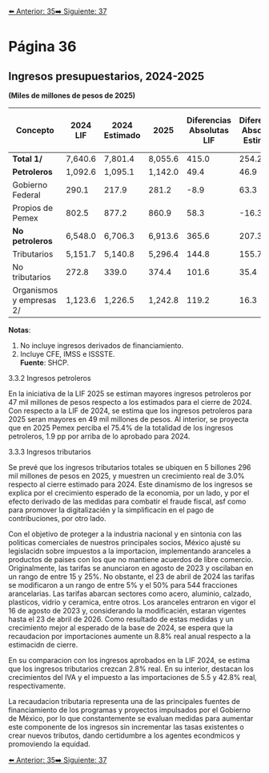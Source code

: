 [⬅️ Anterior: 35](./35.md)[➡️ Siguiente: 37](./37.md)

# Página 36

## Ingresos presupuestarios, 2024-2025  
**(Miles de millones de pesos de 2025)**

| Concepto                     | 2024 LIF | 2024 Estimado | 2025    | Diferencias Absolutas LIF | Diferencias Absolutas Estimado | Diferencias Relativas LIF [%] | Diferencias Relativas Estimado [%] |
|------------------------------|----------|---------------|---------|---------------------------|-------------------------------|-------------------------------|------------------------------------|
| **Total 1/**                 | 7,640.6  | 7,801.4       | 8,055.6 | 415.0                     | 254.2                         | 5.4                           | 3.3                                |
| **Petroleros**               | 1,092.6  | 1,095.1       | 1,142.0 | 49.4                      | 46.9                          | 4.5                           | 4.3                                |
| Gobierno Federal             | 290.1    | 217.9         | 281.2   | -8.9                      | 63.3                          | -3.1                          | 29.0                               |
| Propios de Pemex             | 802.5    | 877.2         | 860.9   | 58.3                      | -16.3                         | 7.3                           | -1.9                               |
| **No petroleros**            | 6,548.0  | 6,706.3       | 6,913.6 | 365.6                     | 207.3                         | 5.6                           | 3.1                                |
| Tributarios                  | 5,151.7  | 5,140.8       | 5,296.4 | 144.8                     | 155.7                         | 2.8                           | 3.0                                |
| No tributarios               | 272.8    | 339.0         | 374.4   | 101.6                     | 35.4                          | 37.3                          | 10.4                               |
| Organismos y empresas 2/     | 1,123.6  | 1,226.5       | 1,242.8 | 119.2                     | 16.3                          | 10.6                          | 1.3                                |

**Notas**:  
1. No incluye ingresos derivados de financiamiento.  
2. Incluye CFE, IMSS e ISSSTE.  
**Fuente**: SHCP.

3.3.2 Ingresos petroleros

En la iniciativa de la LIF 2025 se estiman mayores ingresos petroleros por 47 mil millones de pesos respecto a
los estimados para el cierre de 2024. Con respecto a la LIF de 2024, se estima que los ingresos petroleros para
2025 seran mayores en 49 mil millones de pesos. Al interior, se proyecta que en 2025 Pemex perciba el 75.4%
de la totalidad de los ingresos petroleros, 1.9 pp por arriba de lo aprobado para 2024.

3.3.3 Ingresos tributarios

Se prevé que los ingresos tributarios totales se ubiquen en 5 billones 296 mil millones de pesos en 2025, y
muestren un crecimiento real de 3.0% respecto al cierre estimado para 2024. Este dinamismo de los ingresos
se explica por el crecimiento esperado de la economia, por un lado, y por el efecto derivado de las medidas
para combatir el fraude fiscal, asf como para promover la digitalizacién y la simplificacin en el pago de
contribuciones, por otro lado.

Con el objetivo de proteger a la industria nacional y en sintonia con las politicas comerciales de nuestros
principales socios, México ajusté su legislacidn sobre impuestos a la importacion, implementando aranceles a
productos de paises con los que no mantiene acuerdos de libre comercio. Originalmente, las tarifas se
anunciaron en agosto de 2023 y oscilaban en un rango de entre 15 y 25%. No obstante, el 23 de abril de 2024
las tarifas se modificaron a un rango de entre 5% y el 50% para 544 fracciones arancelarias. Las tarifas abarcan
sectores como acero, aluminio, calzado, plasticos, vidrio y ceramica, entre otros. Los aranceles entraron en
vigor el 16 de agosto de 2023 y, considerando la modificacién, estaran vigentes hasta el 23 de abril de 2026.
Como resultado de estas medidas y un crecimiento mejor al esperado de la base de 2024, se espera que la
recaudacion por importaciones aumente un 8.8% real anual respecto a la estimacidn de cierre.

En su comparacion con los ingresos aprobados en la LIF 2024, se estima que los ingresos tributarios crezcan
2.8% real. En su interior, destacan los crecimientos del IVA y el impuesto a las importaciones de 5.5 y 42.8% real,
respectivamente.

La recaudacion tributaria representa una de las principales fuentes de financiamiento de los programas y
proyectos impulsados por el Gobierno de México, por lo que constantemente se evaluan medidas para
aumentar este componente de los ingresos sin incrementar las tasas existentes o crear nuevos tributos, dando
certidumbre a los agentes econdmicos y promoviendo la equidad.

[⬅️ Anterior: 35](./35.md)[➡️ Siguiente: 37](./37.md)